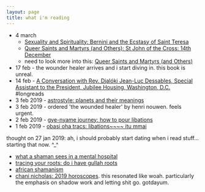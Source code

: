 ```yaml
---
layout: page
title: what i'm reading
---
```



* 4 march 
    * [Sexuality and Spirituality: Bernini and the Ecstasy of Saint Teresa](http://www.pneuma.org.uk/art/sexuality-and-spirituality-bernini-and-the-ecstasy-of-saint-teresa/)
    * [Queer Saints and Martyrs (and Others): St John of the Cross: 14th December](https://queering-the-church.blogspot.com/2009/12/st-john-of-cross-14th-december.html)
    * need to look more into this: [Queer Saints and Martyrs (and Others)](https://queering-the-church.blogspot.com)
* 17 feb - the wounder healer arrives and i start diving in. this book is unreal. 
* 14 feb - [A Conversation with Rev. Djalóki Jean-Luc Dessables, Special Assistant to the President, Jubilee Housing, Washington, D.C.](https://berkleycenter.georgetown.edu/interviews/a-conversation-with-rev-djaloki-jean-luc-dessables-special-assistant-to-the-president-jubilee-housing-washington-d-c) #longreads
* 3 feb 2019 - [astrostyle: planets and their meanings](https://astrostyle.com/learn-astrology/planets-and-meanings/)
* 3 feb 2019 - ordered 'the wounded healer' by henri nouwen. feels urgent. 
* 2 feb 2019 - [gye-nyame journey: how to pour libations](https://www.gyenyamejourney.com/2011/04/how-to-pour-libations.html)
* 1 feb 2019 - [obasi oha tracs: libations~~~~ itu mmai](https://globalfaithministriesofchiism.wordpress.com/2012/05/04/libations-itu-mmai-7/)


thought on 27 jan 2019: ah, i should probably start dating when i read stuff... starting that now. ^_^

* [what a shaman sees in a mental hospital](https://www.wakingtimes.com/2014/08/22/shaman-sees-mental-hospital/)
* [tracing your roots: do i have gullah roots](https://www.theroot.com/tracing-your-roots-do-i-have-gullah-roots-1820520606)
* [african shamanism](http://www.shamanportal.org/shamanism_african.php)
* [chani nicholas: 2019 horoscopes](https://chaninicholas.com/2019-horoscope/). this resonated like woah. particularly the emphasis on shadow work and letting shit go. gotdayum. 